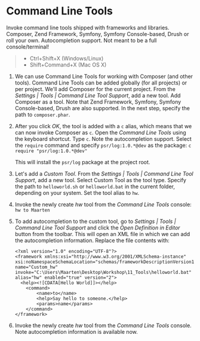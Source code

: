 # Command Line Tools

Invoke command line tools shipped with frameworks and libraries. Composer, Zend Framework, Symfony,
Symfony Console-based, Drush or roll your own. Autocompletion support. Not meant to be a full console/terminal!

> * Ctrl+Shift+X (Windows/Linux)
> * Shift+Command+X (Mac OS X)


1. We can use Command Line Tools for working with Composer (and other tools).
   Command Line Tools can be added globally (for all projects) or per project. We'll add Composer for the current project.
   From the _Settings | Tools | Command Line Tool Support_, add a new tool.
   Add Composer as a tool. Note that Zend Framework, Symfony, Symfony Console-based, Drush are also supported.
   In the next step, specify the path to `composer.phar`.
2. After you click _OK_, the tool is added with a `c` alias, which means that we can now invoke Composer as `c`.
   Open the _Command Line Tools_ using the keyboard shortcut. Type `c`.
   Note the autocompletion support. Select the `require` command and specify `psr/log:1.0.*@dev` as the package:
    `c require "psr/log:1.0.*@dev"`

   This will install the `psr/log` package at the project root.
3. Let's add a _Custom Tool_. From the _Settings | Tools | Command Line Tool Support_, add a new tool.
   Select Custom Tool as the tool type. Specify the path to `helloworld.sh` or `helloworld.bat` in the current folder,
   depending on your system. Set the tool alias to `hw`.
4. Invoke the newly create _hw_ tool from the _Command Line Tools_ console: `hw to Maarten`
5. To add autocompletion to the custom tool, go to _Settings | Tools | Command Line Tool Support_
   and click the _Open Definition in Editor_ button from the toolbar. This will open an XML file in which we can add
   the autocompletion information. Replace the file contents with:

    ```
    <?xml version="1.0" encoding="UTF-8"?>
    <framework xmlns:xsi="http://www.w3.org/2001/XMLSchema-instance" xsi:noNamespaceSchemaLocation="schemas/frameworkDescriptionVersion1.1.3.xsd" name="Custom_hw" invoke="C:\Users\Maarten\Desktop\Workshop\11_Tools\helloworld.bat" alias="hw" enabled="true" version="2">
      <help><![CDATA[Hello World]]></help>
        <command>
            <name>to</name>
            <help>Say hello to someone.</help>
            <params>name</params>
        </command>
    </framework>
    ```

6. Invoke the newly create _hw_ tool from the _Command Line Tools_ console. Note autocompletion information is available now.